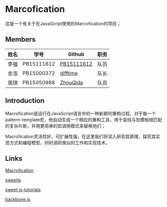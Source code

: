 # Marcofication

这是一个有关于在JavaScript使用的Marcofication的项目；

## Members
|     姓名         | 学号		 |             Github       							             |职务 |
| -------------| ------------- | ---------------------------------------------------------- |-----|
|       李强	|PB15111612|[PB15111612](https://github.com/PB15111612) |队员|
| 	余浩       |PB15000372| [difftime](https://github.com/difftime)     	    |队长|
| 	周琪       |PB15050988| [ZhouQida](https://github.com/ZhouQida) 	    |队员|

## Introduction
Macrofication是运行在JavaScript语言中的一种新颖的重构过程，对于每一个pattern-template宏，他自动生成一个相应的重构工具，用于查找与宏模板相匹配的复杂片断，并用更简单的宏调用模式来替换他们；

Macrofication灵活性好，可扩展性强，在这里我们将深入研究其原理，探究其实现方式和编程模型，同时调研类似的工作和实现技术。

## Links
[Macrofication](https://users.soe.ucsc.edu/~cormac/papers/16esop.pdf) 

[sweetjs](https://www.sweetjs.org/doc/tutorial) 

[sweet.js-tutorials](https://github.com/jlongster/sweet.js-tutorials) 

[backbone.js](http://backbonejs.org/) 
